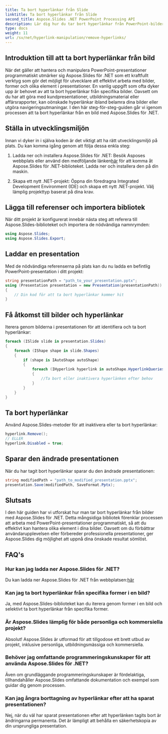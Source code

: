 ```yaml
---
title: Ta bort hyperlänkar från Slide
linktitle: Ta bort hyperlänkar från Slide
second_title: Aspose.Slides .NET PowerPoint Processing API
description: Lär dig hur du tar bort hyperlänkar från PowerPoint-bilder utan ansträngning med Aspose.Slides för .NET.
type: docs
weight: 11
url: /sv/net/hyperlink-manipulation/remove-hyperlinks/
---
```


## Introduktion till att ta bort hyperlänkar från bild

När det gäller att hantera och manipulera PowerPoint-presentationer programmatiskt utmärker sig Aspose.Slides för .NET som ett kraftfullt verktyg som gör det möjligt för utvecklare att effektivt arbeta med bilder, former och olika element i presentationer. En vanlig uppgift som ofta dyker upp är behovet av att ta bort hyperlänkar från specifika bilder. Oavsett om du har att göra med kundpresentationer, utbildningsmaterial eller affärsrapporter, kan oönskade hyperlänkar ibland belamra dina bilder eller utgöra navigeringsutmaningar. I den här steg-för-steg-guiden går vi igenom processen att ta bort hyperlänkar från en bild med Aspose.Slides för .NET.

## Ställa in utvecklingsmiljön

Innan vi dyker in i själva koden är det viktigt att ha rätt utvecklingsmiljö på plats. Du kan komma igång genom att följa dessa enkla steg:

1.  Ladda ner och installera Aspose.Slides för .NET: Besök Asposes webbplats eller använd den medföljande länken[här](https://releases.aspose.com/slides/net/) för att komma åt Aspose.Slides för .NET-biblioteket. Ladda ner och installera den på din maskin.

2. Skapa ett nytt .NET-projekt: Öppna din föredragna Integrated Development Environment (IDE) och skapa ett nytt .NET-projekt. Välj lämplig projekttyp baserat på dina krav.

## Lägga till referenser och importera bibliotek

När ditt projekt är konfigurerat innebär nästa steg att referera till Aspose.Slides-biblioteket och importera de nödvändiga namnrymden:

```csharp
using Aspose.Slides;
using Aspose.Slides.Export;
```

## Laddar en presentation

Med de nödvändiga referenserna på plats kan du nu ladda en befintlig PowerPoint-presentation i ditt projekt:

```csharp
string presentationPath = "path_to_your_presentation.pptx";
using (Presentation presentation = new Presentation(presentationPath))
{
    // Din kod för att ta bort hyperlänkar kommer hit
}
```

## Få åtkomst till bilder och hyperlänkar

Iterera genom bilderna i presentationen för att identifiera och ta bort hyperlänkar:

```csharp
foreach (ISlide slide in presentation.Slides)
{
    foreach (IShape shape in slide.Shapes)
    {
        if (shape is IAutoShape autoShape)
        {
            foreach (IHyperlink hyperlink in autoShape.HyperlinkQueries)
            {
                //Ta bort eller inaktivera hyperlänken efter behov
            }
        }
    }
}
```

## Ta bort hyperlänkar

Använd Aspose.Slides-metoder för att inaktivera eller ta bort hyperlänkar:

```csharp
hyperlink.Remove();
// ELLER
hyperlink.Disabled = true;
```

## Sparar den ändrade presentationen

När du har tagit bort hyperlänkar sparar du den ändrade presentationen:

```csharp
string modifiedPath = "path_to_modified_presentation.pptx";
presentation.Save(modifiedPath, SaveFormat.Pptx);
```

## Slutsats

I den här guiden har vi utforskat hur man tar bort hyperlänkar från bilder med Aspose.Slides för .NET. Detta mångsidiga bibliotek förenklar processen att arbeta med PowerPoint-presentationer programmatiskt, så att du effektivt kan hantera olika element i dina bilder. Oavsett om du förbättrar användarupplevelsen eller förbereder professionella presentationer, ger Aspose.Slides dig möjlighet att uppnå dina önskade resultat sömlöst.

## FAQ's

### Hur kan jag ladda ner Aspose.Slides för .NET?

 Du kan ladda ner Aspose.Slides för .NET från webbplatsen:[här](https://releases.aspose.com/slides/net/)

### Kan jag ta bort hyperlänkar från specifika former i en bild?

Ja, med Aspose.Slides-biblioteket kan du iterera genom former i en bild och selektivt ta bort hyperlänkar från specifika former.

### Är Aspose.Slides lämplig för både personliga och kommersiella projekt?

Absolut! Aspose.Slides är utformad för att tillgodose ett brett utbud av projekt, inklusive personliga, utbildningsmässiga och kommersiella.

### Behöver jag omfattande programmeringskunskaper för att använda Aspose.Slides för .NET?

Även om grundläggande programmeringskunskaper är fördelaktiga, tillhandahåller Aspose.Slides omfattande dokumentation och exempel som guidar dig genom processen.

### Kan jag ångra borttagning av hyperlänkar efter att ha sparat presentationen?

Nej, när du väl har sparat presentationen efter att hyperlänken tagits bort är ändringarna permanenta. Det är lämpligt att behålla en säkerhetskopia av din ursprungliga presentation.